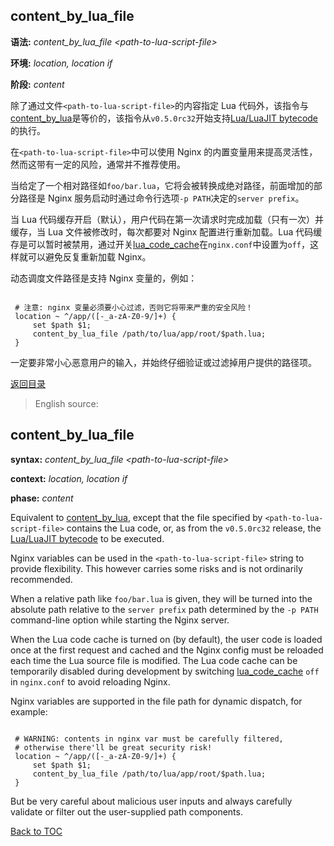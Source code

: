content_by_lua_file
-------------------

**语法:** *content_by_lua_file &lt;path-to-lua-script-file&gt;*

**环境:** *location, location if*

**阶段:** *content*

除了通过文件`<path-to-lua-script-file>`的内容指定 Lua 代码外，该指令与[content_by_lua](#content_by_lua)是等价的，该指令从`v0.5.0rc32`开始支持[Lua/LuaJIT bytecode](#lualuajit-bytecode-support)的执行。

在`<path-to-lua-script-file>`中可以使用 Nginx 的内置变量用来提高灵活性，然而这带有一定的风险，通常并不推荐使用。

当给定了一个相对路径如`foo/bar.lua`，它将会被转换成绝对路径，前面增加的部分路径是 Nginx 服务启动时通过命令行选项`-p PATH`决定的`server prefix`。

当 Lua 代码缓存开启（默认），用户代码在第一次请求时完成加载（只有一次）并缓存，当 Lua 文件被修改时，每次都要对 Nginx 配置进行重新加载。Lua 代码缓存是可以暂时被禁用，通过开关[lua_code_cache](#lua_code_cache)在`nginx.conf`中设置为`off`，这样就可以避免反复重新加载 Nginx。

动态调度文件路径是支持 Nginx 变量的，例如：

```nginx

 # 注意: nginx 变量必须要小心过滤，否则它将带来严重的安全风险！
 location ~ ^/app/([-_a-zA-Z0-9/]+) {
     set $path $1;
     content_by_lua_file /path/to/lua/app/root/$path.lua;
 }
```

一定要非常小心恶意用户的输入，并始终仔细验证或过滤掉用户提供的路径项。

[返回目录](#directives)

> English source:

content_by_lua_file
-------------------

**syntax:** *content_by_lua_file &lt;path-to-lua-script-file&gt;*

**context:** *location, location if*

**phase:** *content*

Equivalent to [content_by_lua](#content_by_lua), except that the file specified by `<path-to-lua-script-file>` contains the Lua code, or, as from the `v0.5.0rc32` release, the [Lua/LuaJIT bytecode](#lualuajit-bytecode-support) to be executed.

Nginx variables can be used in the `<path-to-lua-script-file>` string to provide flexibility. This however carries some risks and is not ordinarily recommended.

When a relative path like `foo/bar.lua` is given, they will be turned into the absolute path relative to the `server prefix` path determined by the `-p PATH` command-line option while starting the Nginx server.

When the Lua code cache is turned on (by default), the user code is loaded once at the first request and cached
and the Nginx config must be reloaded each time the Lua source file is modified.
The Lua code cache can be temporarily disabled during development by
switching [lua_code_cache](#lua_code_cache) `off` in `nginx.conf` to avoid reloading Nginx.

Nginx variables are supported in the file path for dynamic dispatch, for example:

```nginx

 # WARNING: contents in nginx var must be carefully filtered,
 # otherwise there'll be great security risk!
 location ~ ^/app/([-_a-zA-Z0-9/]+) {
     set $path $1;
     content_by_lua_file /path/to/lua/app/root/$path.lua;
 }
```

But be very careful about malicious user inputs and always carefully validate or filter out the user-supplied path components.

[Back to TOC](#directives)
